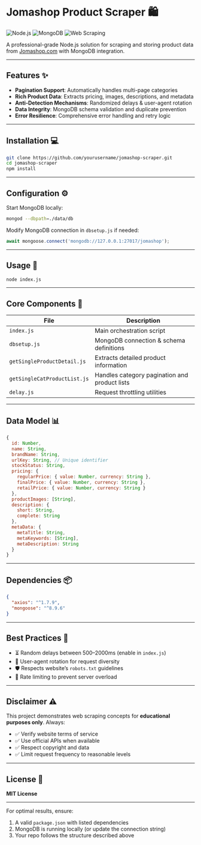 # Jomashop Product Scraper 🛍️

![Node.js](https://img.shields.io/badge/Node.js-18.x-green) 
![MongoDB](https://img.shields.io/badge/MongoDB-7.x-brightgreen) 
![Web Scraping](https://img.shields.io/badge/Web--Scraping-blue)

A professional-grade Node.js solution for scraping and storing product data from [Jomashop.com](https://www.jomashop.com) with MongoDB integration.

---

## Features ✨

- **Pagination Support**: Automatically handles multi-page categories  
- **Rich Product Data**: Extracts pricing, images, descriptions, and metadata  
- **Anti-Detection Mechanisms**: Randomized delays & user-agent rotation  
- **Data Integrity**: MongoDB schema validation and duplicate prevention  
- **Error Resilience**: Comprehensive error handling and retry logic  

---

## Installation 💻

```bash
git clone https://github.com/yourusername/jomashop-scraper.git
cd jomashop-scraper
npm install
```

---

## Configuration ⚙️

Start MongoDB locally:

```bash
mongod --dbpath=./data/db
```

Modify MongoDB connection in `dbsetup.js` if needed:

```javascript
await mongoose.connect('mongodb://127.0.0.1:27017/jomashop');
```

---

## Usage 🚀

```bash
node index.js
```

---

## Core Components 🧩

| File                         | Description                                           |
|------------------------------|-------------------------------------------------------|
| `index.js`                   | Main orchestration script                             |
| `dbsetup.js`                 | MongoDB connection & schema definitions               |
| `getSingleProductDetail.js`  | Extracts detailed product information                 |
| `getSingleCatProductList.js` | Handles category pagination and product lists         |
| `delay.js`                   | Request throttling utilities                          |

---

## Data Model 📊

```javascript
{
  id: Number,
  name: String,
  brandName: String,
  urlKey: String, // Unique identifier
  stockStatus: String,
  pricing: {
    regularPrice: { value: Number, currency: String },
    finalPrice: { value: Number, currency: String },
    retailPrice: { value: Number, currency: String }
  },
  productImages: [String],
  description: {
    short: String,
    complete: String
  },
  metaData: {
    metaTitle: String,
    metaKeywords: [String],
    metaDescription: String
  }
}
```

---

## Dependencies 📦

```json
{
  "axios": "^1.7.9",
  "mongoose": "^8.9.6"
}
```

---

## Best Practices 🔐

- ⏳ Random delays between 500–2000ms (enable in `index.js`)  
- 🔄 User-agent rotation for request diversity  
- 🛡️ Respects website’s `robots.txt` guidelines  
- 🚦 Rate limiting to prevent server overload  

---

## Disclaimer ⚠️

This project demonstrates web scraping concepts for **educational purposes only**. Always:

- ✅ Verify website terms of service  
- ✅ Use official APIs when available  
- ✅ Respect copyright and data  
- ✅ Limit request frequency to reasonable levels  

---

## License 📜

**MIT License**

---

For optimal results, ensure:

1. A valid `package.json` with listed dependencies  
2. MongoDB is running locally (or update the connection string)  
3. Your repo follows the structure described above  
